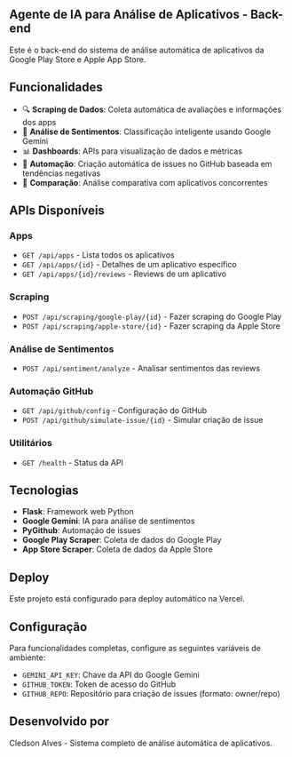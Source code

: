 ## Agente de IA para Análise de Aplicativos - Back-end

Este é o back-end do sistema de análise automática de aplicativos da Google Play Store e Apple App Store.

## Funcionalidades

- 🔍 **Scraping de Dados**: Coleta automática de avaliações e informações dos apps
- 🤖 **Análise de Sentimentos**: Classificação inteligente usando Google Gemini
- 📊 **Dashboards**: APIs para visualização de dados e métricas
- 🚨 **Automação**: Criação automática de issues no GitHub baseada em tendências negativas
- 🔄 **Comparação**: Análise comparativa com aplicativos concorrentes

## APIs Disponíveis

### Apps
- `GET /api/apps` - Lista todos os aplicativos
- `GET /api/apps/{id}` - Detalhes de um aplicativo específico
- `GET /api/apps/{id}/reviews` - Reviews de um aplicativo

### Scraping
- `POST /api/scraping/google-play/{id}` - Fazer scraping do Google Play
- `POST /api/scraping/apple-store/{id}` - Fazer scraping da Apple Store

### Análise de Sentimentos
- `POST /api/sentiment/analyze` - Analisar sentimentos das reviews

### Automação GitHub
- `GET /api/github/config` - Configuração do GitHub
- `POST /api/github/simulate-issue/{id}` - Simular criação de issue

### Utilitários
- `GET /health` - Status da API

## Tecnologias

- **Flask**: Framework web Python
- **Google Gemini**: IA para análise de sentimentos
- **PyGithub**: Automação de issues
- **Google Play Scraper**: Coleta de dados do Google Play
- **App Store Scraper**: Coleta de dados da Apple Store

## Deploy

Este projeto está configurado para deploy automático na Vercel.

## Configuração

Para funcionalidades completas, configure as seguintes variáveis de ambiente:

- `GEMINI_API_KEY`: Chave da API do Google Gemini
- `GITHUB_TOKEN`: Token de acesso do GitHub
- `GITHUB_REPO`: Repositório para criação de issues (formato: owner/repo)

## Desenvolvido por

Cledson Alves - Sistema completo de análise automática de aplicativos.

